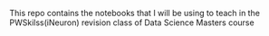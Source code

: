 This repo contains the notebooks that I will be using to teach in the PWSkilss(iNeuron) revision class of Data Science Masters course
